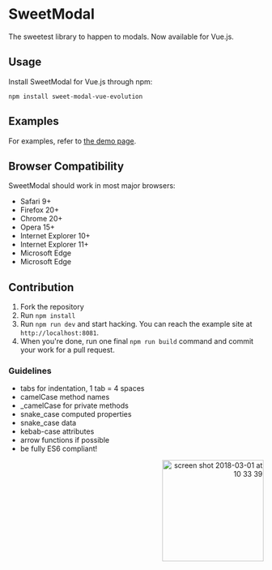 # SweetModal

The sweetest library to happen to modals.
Now available for Vue.js.

## Usage

Install SweetModal for Vue.js through npm:

```
npm install sweet-modal-vue-evolution
```

## Examples

For examples, refer to [the demo page](https://albertotorre.github.io/sweet-modal-vue-evolution/).

## Browser Compatibility

SweetModal should work in most major browsers:

- Safari 9+
- Firefox 20+
- Chrome 20+
- Opera 15+
- Internet Explorer 10+
- Internet Explorer 11+
- Microsoft Edge
- Microsoft Edge

## Contribution

1. Fork the repository
2. Run `npm install`
3. Run `npm run dev` and start hacking. You can reach the example site at `http://localhost:8081`.
4. When you're done, run one final `npm run build` command and commit your work for a pull request.

### Guidelines

- tabs for indentation, 1 tab = 4 spaces
- camelCase method names
- _camelCase for private methods
- snake_case computed properties
- snake_case data
- kebab-case attributes
- arrow functions if possible
- be fully ES6 compliant!

<p align="right">
  <a href="https://www.buymeacoffee.com/dehost" target="_blank">
  <img width="200" alt="screen shot 2018-03-01 at 10 33 39" src="https://user-images.githubusercontent.com/1577802/36840220-21beb89c-1d3c-11e8-98a4-45fc334842cf.png">
  </a>
</p>
